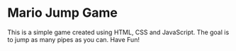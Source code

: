 # Mario Jump Game

This is a simple game created using HTML, CSS and JavaScript. The goal is to jump as many pipes as you can. Have Fun!
